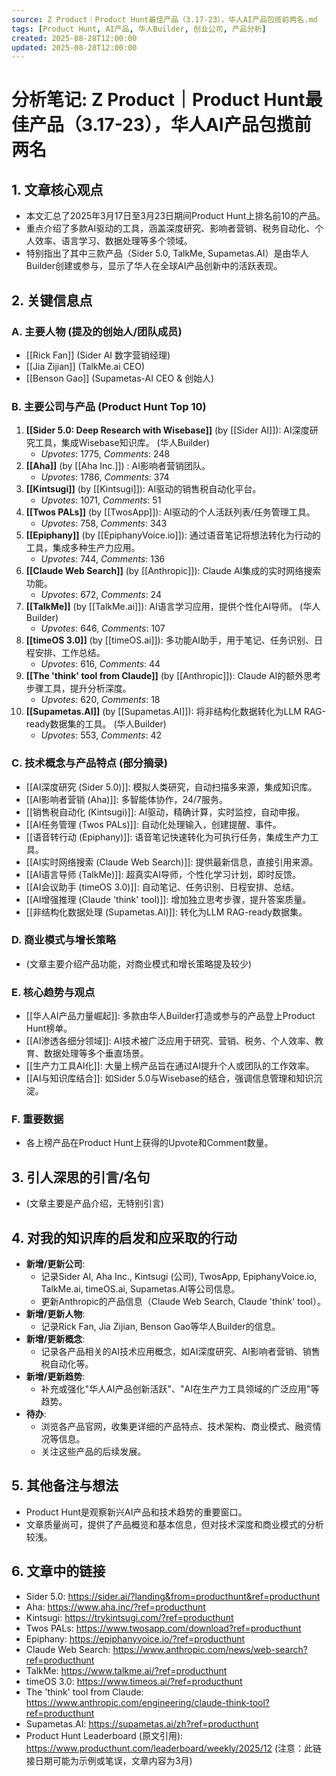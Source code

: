 ```yaml
---
source: Z Product｜Product Hunt最佳产品（3.17-23），华人AI产品包揽前两名.md
tags: [Product Hunt, AI产品, 华人Builder, 创业公司, 产品分析]
created: 2025-08-28T12:00:00
updated: 2025-08-28T12:00:00
---
```


# 分析笔记: Z Product｜Product Hunt最佳产品（3.17-23），华人AI产品包揽前两名

## 1. 文章核心观点

- 本文汇总了2025年3月17日至3月23日期间Product Hunt上排名前10的产品。
- 重点介绍了多款AI驱动的工具，涵盖深度研究、影响者营销、税务自动化、个人效率、语言学习、数据处理等多个领域。
- 特别指出了其中三款产品（Sider 5.0, TalkMe, Supametas.AI）是由华人Builder创建或参与，显示了华人在全球AI产品创新中的活跃表现。

## 2. 关键信息点

### A. 主要人物 (提及的创始人/团队成员)

- [[Rick Fan]] (Sider AI 数字营销经理)
- [[Jia Zijian]] (TalkMe.ai CEO)
- [[Benson Gao]] (Supametas-AI CEO & 创始人)

### B. 主要公司与产品 (Product Hunt Top 10)

1.  **[[Sider 5.0: Deep Research with Wisebase]]** (by [[Sider AI]]): AI深度研究工具，集成Wisebase知识库。 (华人Builder)
    -   *Upvotes*: 1775, *Comments*: 248
2.  **[[Aha]]** (by [[Aha Inc.]]) : AI影响者营销团队。
    -   *Upvotes*: 1786, *Comments*: 374
3.  **[[Kintsugi]]** (by [[Kintsugi]]): AI驱动的销售税自动化平台。
    -   *Upvotes*: 1071, *Comments*: 51
4.  **[[Twos PALs]]** (by [[TwosApp]]): AI驱动的个人活跃列表/任务管理工具。
    -   *Upvotes*: 758, *Comments*: 343
5.  **[[Epiphany]]** (by [[EpiphanyVoice.io]]): 通过语音笔记将想法转化为行动的工具，集成多种生产力应用。
    -   *Upvotes*: 744, *Comments*: 136
6.  **[[Claude Web Search]]** (by [[Anthropic]]): Claude AI集成的实时网络搜索功能。
    -   *Upvotes*: 672, *Comments*: 24
7.  **[[TalkMe]]** (by [[TalkMe.ai]]): AI语言学习应用，提供个性化AI导师。 (华人Builder)
    -   *Upvotes*: 646, *Comments*: 107
8.  **[[timeOS 3.0]]** (by [[timeOS.ai]]): 多功能AI助手，用于笔记、任务识别、日程安排、工作总结。
    -   *Upvotes*: 616, *Comments*: 44
9.  **[[The 'think' tool from Claude]]** (by [[Anthropic]]): Claude AI的额外思考步骤工具，提升分析深度。
    -   *Upvotes*: 620, *Comments*: 18
10. **[[Supametas.AI]]** (by [[Supametas.AI]]): 将非结构化数据转化为LLM RAG-ready数据集的工具。 (华人Builder)
    -   *Upvotes*: 553, *Comments*: 42

### C. 技术概念与产品特点 (部分摘录)

- [[AI深度研究 (Sider 5.0)]]: 模拟人类研究，自动扫描多来源，集成知识库。
- [[AI影响者营销 (Aha)]]: 多智能体协作，24/7服务。
- [[销售税自动化 (Kintsugi)]]: AI驱动，精确计算，实时监控，自动申报。
- [[AI任务管理 (Twos PALs)]]: 自动化处理输入，创建提醒、事件。
- [[语音转行动 (Epiphany)]]: 语音笔记快速转化为可执行任务，集成生产力工具。
- [[AI实时网络搜索 (Claude Web Search)]]: 提供最新信息，直接引用来源。
- [[AI语言导师 (TalkMe)]]: 超真实AI导师，个性化学习计划，即时反馈。
- [[AI会议助手 (timeOS 3.0)]]: 自动笔记、任务识别、日程安排、总结。
- [[AI增强推理 (Claude 'think' tool)]]: 增加独立思考步骤，提升答案质量。
- [[非结构化数据处理 (Supametas.AI)]]: 转化为LLM RAG-ready数据集。

### D. 商业模式与增长策略

- (文章主要介绍产品功能，对商业模式和增长策略提及较少)

### E. 核心趋势与观点

- [[华人AI产品力量崛起]]: 多款由华人Builder打造或参与的产品登上Product Hunt榜单。
- [[AI渗透各细分领域]]: AI技术被广泛应用于研究、营销、税务、个人效率、教育、数据处理等多个垂直场景。
- [[生产力工具AI化]]: 大量上榜产品旨在通过AI提升个人或团队的工作效率。
- [[AI与知识库结合]]: 如Sider 5.0与Wisebase的结合，强调信息管理和知识沉淀。

### F. 重要数据

- 各上榜产品在Product Hunt上获得的Upvote和Comment数量。

## 3. 引人深思的引言/名句

- (文章主要是产品介绍，无特别引言)

## 4. 对我的知识库的启发和应采取的行动

- **新增/更新公司**:
    - 记录Sider AI, Aha Inc., Kintsugi (公司), TwosApp, EpiphanyVoice.io, TalkMe.ai, timeOS.ai, Supametas.AI等公司信息。
    - 更新Anthropic的产品信息（Claude Web Search, Claude 'think' tool）。
- **新增/更新人物**:
    - 记录Rick Fan, Jia Zijian, Benson Gao等华人Builder的信息。
- **新增/更新概念**:
    - 记录各产品相关的AI技术应用概念，如AI深度研究、AI影响者营销、销售税自动化等。
- **新增/更新趋势**:
    - 补充或强化"华人AI产品创新活跃"、"AI在生产力工具领域的广泛应用"等趋势。
- **待办**:
    - 浏览各产品官网，收集更详细的产品特点、技术架构、商业模式、融资情况等信息。
    - 关注这些产品的后续发展。

## 5. 其他备注与想法

- Product Hunt是观察新兴AI产品和技术趋势的重要窗口。
- 文章质量尚可，提供了产品概览和基本信息，但对技术深度和商业模式的分析较浅。

## 6. 文章中的链接

- Sider 5.0: https://sider.ai/?landing&from=producthunt&ref=producthunt
- Aha: https://www.aha.inc/?ref=producthunt
- Kintsugi: https://trykintsugi.com/?ref=producthunt
- Twos PALs: https://www.twosapp.com/download?ref=producthunt
- Epiphany: https://epiphanyvoice.io/?ref=producthunt
- Claude Web Search: https://www.anthropic.com/news/web-search?ref=producthunt
- TalkMe: https://www.talkme.ai/?ref=producthunt
- timeOS 3.0: https://www.timeos.ai/?ref=producthunt
- The 'think' tool from Claude: https://www.anthropic.com/engineering/claude-think-tool?ref=producthunt
- Supametas.AI: https://supametas.ai/zh?ref=producthunt
- Product Hunt Leaderboard (原文引用): https://www.producthunt.com/leaderboard/weekly/2025/12 (注意：此链接日期可能为示例或笔误，文章内容为3月) 